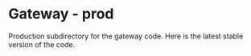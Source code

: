 Gateway - prod
========================

Production subdirectory for the gateway code. Here is the latest stable version of the code.

